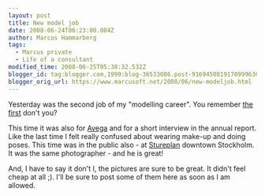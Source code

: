 ```yaml
---
layout: post
title: New model job
date: 2008-06-24T06:23:00.004Z
author: Marcus Hammarberg
tags:
  - Marcus private
  - Life of a consultant
modified_time: 2008-06-25T05:38:32.532Z
blogger_id: tag:blogger.com,1999:blog-36533086.post-9169450819170999636
blogger_orig_url: https://www.marcusoft.net/2008/06/new-modeljob.html
---
```


Yesterday was the second job of my "modelling career". You remember [the first](https://www.marcusoft.net/2007/08/marcus-model_27.html) don't you?

This time it was also for [Avega](http://www.avega.se/) and for a short interview in the annual report. Like the last time I felt really confused about wearing make-up and doing poses. This time was in the public also - at [Stureplan](http://hitta.se/SearchCombi.aspx?vad=&var=stureplan%2c+stockholm) downtown Stockholm. It was the same photographer - and he is great!

And, I have to say it don't I, the pictures are sure to be great. It didn't feel cheap at all ;). I'll be sure to post some of them here as soon as I am allowed.
